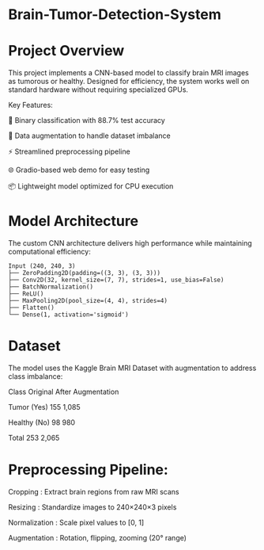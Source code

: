# Brain-Tumor-Detection-System

# Project Overview
This project implements a CNN-based model to classify brain MRI images as tumorous or healthy. Designed for efficiency, the system works well on standard hardware without requiring specialized GPUs.

Key Features:

🧠 Binary classification with 88.7% test accuracy

🔁 Data augmentation to handle dataset imbalance

⚡ Streamlined preprocessing pipeline

🌐 Gradio-based web demo for easy testing

📦 Lightweight model optimized for CPU execution


# Model Architecture
The custom CNN architecture delivers high performance while maintaining computational efficiency:

```
Input (240, 240, 3)
├── ZeroPadding2D(padding=((3, 3), (3, 3)))
├── Conv2D(32, kernel_size=(7, 7), strides=1, use_bias=False)
├── BatchNormalization()
├── ReLU()
├── MaxPooling2D(pool_size=(4, 4), strides=4)
├── Flatten()
└── Dense(1, activation='sigmoid')
```

# Dataset

The model uses the Kaggle Brain MRI Dataset with augmentation to address class imbalance:

Class	        Original	   After Augmentation

Tumor (Yes)       155              1,085

Healthy (No)       98	               980

Total	            253	             2,065


# Preprocessing Pipeline:

Cropping : Extract brain regions from raw MRI scans

Resizing : Standardize images to 240×240×3 pixels

Normalization : Scale pixel values to [0, 1]

Augmentation : Rotation, flipping, zooming (20° range)
